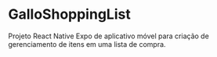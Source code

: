 # GalloShoppingList
Projeto React Native Expo de aplicativo móvel para criação de gerenciamento de itens em uma lista de compra.
